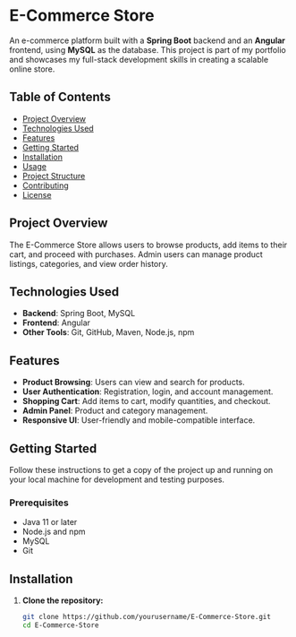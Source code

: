 # E-Commerce Store

An e-commerce platform built with a **Spring Boot** backend and an **Angular** frontend, using **MySQL** as the database. This project is part of my portfolio and showcases my full-stack development skills in creating a scalable online store.

## Table of Contents

- [Project Overview](#project-overview)
- [Technologies Used](#technologies-used)
- [Features](#features)
- [Getting Started](#getting-started)
- [Installation](#installation)
- [Usage](#usage)
- [Project Structure](#project-structure)
- [Contributing](#contributing)
- [License](#license)

## Project Overview

The E-Commerce Store allows users to browse products, add items to their cart, and proceed with purchases. Admin users can manage product listings, categories, and view order history.

## Technologies Used

- **Backend**: Spring Boot, MySQL
- **Frontend**: Angular
- **Other Tools**: Git, GitHub, Maven, Node.js, npm

## Features

- **Product Browsing**: Users can view and search for products.
- **User Authentication**: Registration, login, and account management.
- **Shopping Cart**: Add items to cart, modify quantities, and checkout.
- **Admin Panel**: Product and category management.
- **Responsive UI**: User-friendly and mobile-compatible interface.

## Getting Started

Follow these instructions to get a copy of the project up and running on your local machine for development and testing purposes.

### Prerequisites

- Java 11 or later
- Node.js and npm
- MySQL
- Git

## Installation

1. **Clone the repository:**

   ```bash
   git clone https://github.com/yourusername/E-Commerce-Store.git
   cd E-Commerce-Store

